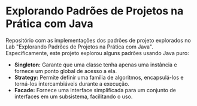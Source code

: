 # Explorando Padrões de Projetos na Prática com Java

Repositório com as implementações dos padrões de projeto explorados no Lab "Explorando Padrões de Projetos na Prática com Java". Especificamente, este projeto explorou alguns padrões usando Java puro:

- **Singleton:** Garante que uma classe tenha apenas uma instância e fornece um ponto global de acesso a ela.
- **Strategy:** Permite definir uma família de algoritmos, encapsulá-los e torná-los intercambiáveis durante a execução.
- **Facade:** Fornece uma interface simplificada para um conjunto de interfaces em um subsistema, facilitando o uso.
